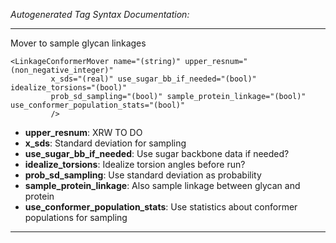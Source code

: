 _Autogenerated Tag Syntax Documentation:_

---
Mover to sample glycan linkages

```
<LinkageConformerMover name="(string)" upper_resnum="(non_negative_integer)"
         x_sds="(real)" use_sugar_bb_if_needed="(bool)" idealize_torsions="(bool)"
         prob_sd_sampling="(bool)" sample_protein_linkage="(bool)" use_conformer_population_stats="(bool)"
         />
```

-   **upper_resnum**: XRW TO DO
-   **x_sds**: Standard deviation for sampling
-   **use_sugar_bb_if_needed**: Use sugar backbone data if needed?
-   **idealize_torsions**: Idealize torsion angles before run?
-   **prob_sd_sampling**: Use standard deviation as probability
-   **sample_protein_linkage**: Also sample linkage between glycan and protein
-   **use_conformer_population_stats**: Use statistics about conformer populations for sampling

---
